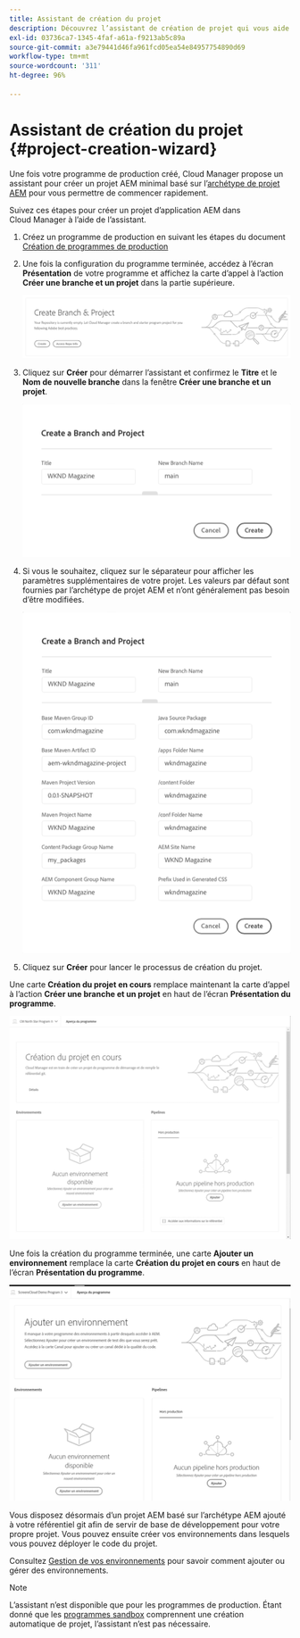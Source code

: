 ```yaml
---
title: Assistant de création du projet
description: Découvrez l’assistant de création de projet qui vous aide à configurer rapidement votre projet après avoir créé votre programme de production.
exl-id: 03736ca7-1345-4faf-a61a-f9213ab5c89a
source-git-commit: a3e79441d46fa961fcd05ea54e84957754890d69
workflow-type: tm+mt
source-wordcount: '311'
ht-degree: 96%

---
```


# Assistant de création du projet {#project-creation-wizard}

Une fois votre programme de production créé, Cloud Manager propose un assistant pour créer un projet AEM minimal basé sur l’[archétype de projet AEM](https://experienceleague.adobe.com/docs/experience-manager-core-components/using/developing/archetype/overview.html?lang=fr) pour vous permettre de commencer rapidement.

Suivez ces étapes pour créer un projet d’application AEM dans Cloud Manager à l’aide de l’assistant.

1. Créez un programme de production en suivant les étapes du document [Création de programmes de production](creating-production-programs.md)

1. Une fois la configuration du programme terminée, accédez à l’écran **Présentation** de votre programme et affichez la carte d’appel à l’action **Créer une branche et un projet** dans la partie supérieure.

   ![Carte d’appel à l’action pour l’assistant](assets/create-wizard1.png)

1. Cliquez sur **Créer** pour démarrer l’assistant et confirmez le **Titre** et le **Nom de nouvelle branche** dans la fenêtre **Créer une branche et un projet**.

   ![Créer une branche et un projet](assets/create-wizard2.png)

1. Si vous le souhaitez, cliquez sur le séparateur pour afficher les paramètres supplémentaires de votre projet. Les valeurs par défaut sont fournies par l’archétype de projet AEM et n’ont généralement pas besoin d’être modifiées.

   ![Paramètres de projet supplémentaires](assets/create-wizard5.png)

1. Cliquez sur **Créer** pour lancer le processus de création du projet.


Une carte **Création du projet en cours** remplace maintenant la carte d’appel à l’action **Créer une branche et un projet** en haut de l’écran **Présentation du programme**.

![Création du projet en cours](assets/create-wizard3.png)

Une fois la création du programme terminée, une carte **Ajouter un environnement** remplace la carte **Création du projet en cours** en haut de l’écran **Présentation du programme**.

![Ajout d’un environnement](assets/create-wizard4.png)

Vous disposez désormais d’un projet AEM basé sur l’archétype AEM ajouté à votre référentiel git afin de servir de base de développement pour votre propre projet. Vous pouvez ensuite créer vos environnements dans lesquels vous pouvez déployer le code du projet.

Consultez [Gestion de vos environnements](/help/implementing/cloud-manager/manage-environments.md) pour savoir comment ajouter ou gérer des environnements.

>[!NOTE]
>
>L’assistant n’est disponible que pour les programmes de production. Étant donné que les [programmes sandbox](introduction-sandbox-programs.md#auto-creation) comprennent une création automatique de projet, l’assistant n’est pas nécessaire.